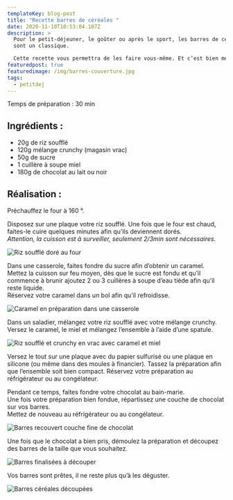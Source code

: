 ```yaml
---
templateKey: blog-post
title: "Recette barres de céréales "
date: 2020-11-10T10:53:04.107Z
description: >
  Pour le petit-déjeuner, le goûter ou après le sport, les barres de céréales
  sont un classique. 

  Cette recette vous permettra de les faire vous-même. Et c’est bien meilleur que celles achetées en supermarché.
featuredpost: true
featuredimage: /img/barres-couverture.jpg
tags:
  - petitdej
---
```

Temps de préparation : 30 min

## Ingrédients :

* 20g de riz soufflé
* 120g mélange crunchy (magasin vrac)
* 50g de sucre
* 1 cuillère à soupe miel
* 180g de chocolat au lait ou noir

## Réalisation :

Préchauffez le four à 160 °.

Disposez sur une plaque votre riz soufflé. Une fois que le four est chaud, faites-le cuire quelques minutes afin qu’ils deviennent dorés.\
*Attention, la cuisson est à surveiller, seulement 2/3min sont nécessaires.*

![Riz soufflé doré au four](/img/riz-souffle.jpg "Riz soufflé ")

Dans une casserole, faites fondre du sucre afin d’obtenir un caramel.\
Mettez la cuisson sur feu moyen, dès que le sucre est fondu et qu’il commence à brunir ajoutez 2 ou 3 cuillères à soupe d’eau tiède afin qu’il reste liquide.\
Réservez votre caramel dans un bol afin qu’il refroidisse.

![Caramel en préparation dans une casserole ](/img/20201110_114717.jpg "Caramel ")

Dans un saladier, mélangez votre riz soufflé avec votre mélange crunchy.\
Versez le caramel, le miel et mélangez l’ensemble à l’aide d’une spatule.

![Riz soufflé et crunchy en vrac avec caramel et miel ](/img/melange-avec-caramel.jpg "Riz soufflé et crunchy ")

Versez le tout sur une plaque avec du papier sulfurisé ou une plaque en silicone (ou même dans des moules à financier). Tassez la préparation afin que l’ensemble soit bien compact. Réservez votre préparation au réfrigérateur ou au congélateur.

Pendant ce temps, faites fondre votre chocolat au bain-marie.\
Une fois votre préparation bien fondue, répartissez une couche de chocolat sur vos barres.\
Mettez de nouveau au réfrigérateur ou au congélateur.

![Barres recouvert couche fine de chocolat ](/img/barre-en-formation.jpg "Barres en formation ")

Une fois que le chocolat a bien pris, démoulez la préparation et découpez des barres de la taille que vous souhaitez.

![Barres finalisées à découper](/img/barres-a-decouper.jpg "Barres finalisées à découper")

Vos barres sont prêtes, il ne reste plus qu’à les déguster.

![Barres céréales découpées ](/img/barres.jpg "Barres céréales ")